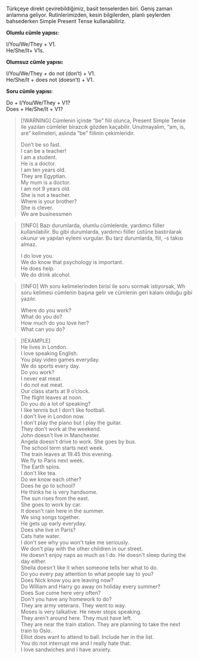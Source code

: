 Türkçeye direkt çevirebildiğimiz, basit tenselerden biri. Geniş zaman anlamına geliyor. Rutinlerimizden, kesin bilgilerden, planlı şeylerden bahsederken Simple Present Tense kullanabiliriz.  

**Olumlu cümle yapısı:**  

I/You/We/They + V1.  
He/She/It+ V1s.  

**Olumsuz cümle yapısı:**  

I/You/We/They + do not (don’t) + V1.  
He/She/It + does not (doesn’t) + V1.  

**Soru cümle yapısı:**  

Do + I/You/We/They + V1?  
Does + He/She/It + V1?  

> [!WARNING] Cümlenin içinde “be” fiili olunca, Present Simple Tense ile yazılan cümleler birazcık gözden kaçabilir. Unutmayalım, “am, is, are” kelimeleri, aslında “be” fiilinin çekimleridir.  
>  
> Don’t be so fast.  
> I can be a teacher!  
> I am a student.  
> He is a doctor.  
> I am ten years old.  
> They are Egyptian.  
> My mum is a doctor.  
> I am not 9 years old.  
> She is not a teacher.  
> Where is your brother?  
> She is clever.  
> We are businessmen  

> [!INFO] Bazı durumlarda, olumlu cümlelerde, yardımcı fiiller kullanılabilir. Bu gibi durumlarda, yardımcı fiiller üstüne bastırılarak okunur ve yapılan eylemi vurgular. Bu tarz durumlarda, fiil, -s takısı almaz.  
>  
> I do love you.  
> We do know that psychology is important.  
> He does help.  
> We do drink alcohol.  

> [!INFO] Wh soru kelimelerinden birisi ile soru sormak istiyorsak, Wh soru kelimesi cümlenin başına gelir ve cümlenin geri kalanı olduğu gibi yazılır.  
>  
> Where do you work?  
> What do you do?  
> How much do you love her?  
> What can you do?  

> [!EXAMPLE]  
> He lives in London.  
> I love speaking English.  
> You play video games everyday.  
> We do sports every day.  
> Do you work?  
> I never eat meat.  
> I do not eat meat.  
> Our class starts at 9 o’clock.  
> The flight leaves at noon.  
> Do you do a lot of speaking?  
> I like tennis but I don't like football.  
> I don't live in London now.  
> I don't play the piano but I play the guitar.  
> They don't work at the weekend.  
> John doesn't live in Manchester.  
> Angela doesn't drive to work. She goes by bus.  
> The school term starts next week.  
> The train leaves at 19.45 this evening.  
> We fly to Paris next week.  
> The Earth spins.  
> I don't like tea.  
> Do we know each other?  
> Does he go to school?  
> He thinks he is very handsome.  
> The sun rises from the east.  
> She goes to work by car.  
> It doesn't rain here in the summer.  
> We sing songs together.  
> He gets up early everyday.  
> Does she live in Paris?  
> Cats hate water.  
> I don't see why you won't take me seriously.  
> We don't play with the other children in our street.  
> He doesn't enjoy naps as much as I do. He doesn't sleep during the day either.  
> Sheila doesn't like it when someone tells her what to do.  
> Do you every pay attention to what people say to you?  
> Does Nick know you are leaving now?  
> Do William and Harry go away on holiday every summer?  
> Does Sue come here very often?  
> Don't you have any homework to do?  
> They are army veterans. They went to way.  
> Moses is very talkative. He never stops speaking.  
> They aren't around here. They must have left.  
> They are near the train station. They are planning to take the next train to Oslo.  
> Elliot does want to attend to ball. Include her in the list.  
> You do not interrupt me and I really hate that.  
> I love sandwiches and I have anxiety.  